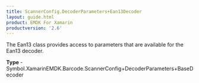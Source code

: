 ```yaml
---
title: ScannerConfig.DecoderParameters+Ean13Decoder
layout: guide.html
product: EMDK For Xamarin 
productversion: '2.6' 
---
```

The Ean13 class provides access to parameters that are available for the Ean13 decoder.

**Type** - Symbol.XamarinEMDK.Barcode.ScannerConfig+DecoderParameters+BaseDecoder

